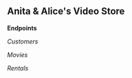 Anita & Alice's Video Store
---------------------------

**Endpoints**

*Customers*

*Movies*

*Rentals*